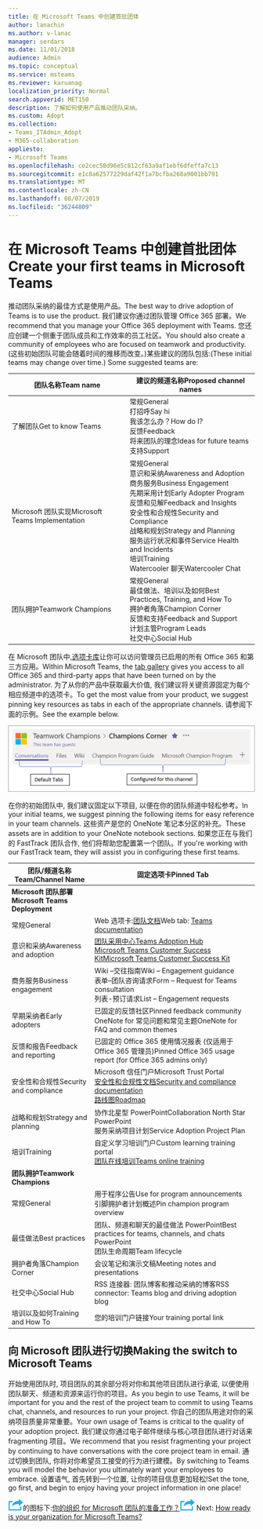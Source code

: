 ```yaml
---
title: 在 Microsoft Teams 中创建首批团体
author: lanachin
ms.author: v-lanac
manager: serdars
ms.date: 11/01/2018
audience: Admin
ms.topic: conceptual
ms.service: msteams
ms.reviewer: karuanag
localization_priority: Normal
search.appverid: MET150
description: 了解如何使用产品推动团队采纳。
ms.custom: Adopt
ms.collection:
- Teams_ITAdmin_Adopt
- M365-collaboration
appliesto:
- Microsoft Teams
ms.openlocfilehash: ce2cec58d96e5c812cf63a9af1ebf6dfeffa7c13
ms.sourcegitcommit: e1c8a62577229daf42f1a7bcfba268a9001bb791
ms.translationtype: MT
ms.contentlocale: zh-CN
ms.lasthandoff: 08/07/2019
ms.locfileid: "36244809"
---
```

# <a name="create-your-first-teams-in-microsoft-teams"></a><span data-ttu-id="65257-103">在 Microsoft Teams 中创建首批团体</span><span class="sxs-lookup"><span data-stu-id="65257-103">Create your first teams in Microsoft Teams</span></span>

<span data-ttu-id="65257-104">推动团队采纳的最佳方式是使用产品。</span><span class="sxs-lookup"><span data-stu-id="65257-104">The best way to drive adoption of Teams is to use the product.</span></span> <span data-ttu-id="65257-105">我们建议你通过团队管理 Office 365 部署。</span><span class="sxs-lookup"><span data-stu-id="65257-105">We recommend that you manage your Office 365 deployment with Teams.</span></span> <span data-ttu-id="65257-106">您还应创建一个侧重于团队成员和工作效率的员工社区。</span><span class="sxs-lookup"><span data-stu-id="65257-106">You should also create a community of employees who are focused on teamwork and productivity.</span></span> <span data-ttu-id="65257-107">(这些初始团队可能会随着时间的推移而改变。)某些建议的团队包括:</span><span class="sxs-lookup"><span data-stu-id="65257-107">(These initial teams may change over time.) Some suggested teams are:</span></span>

| <span data-ttu-id="65257-108">团队名称</span><span class="sxs-lookup"><span data-stu-id="65257-108">Team name</span></span> | <span data-ttu-id="65257-109">建议的频道名称</span><span class="sxs-lookup"><span data-stu-id="65257-109">Proposed channel names</span></span> |
| --------- | ---------------------- |
| <span data-ttu-id="65257-110">了解团队</span><span class="sxs-lookup"><span data-stu-id="65257-110">Get to know Teams</span></span> | <span data-ttu-id="65257-111">常规</span><span class="sxs-lookup"><span data-stu-id="65257-111">General</span></span></br> <span data-ttu-id="65257-112">打招呼</span><span class="sxs-lookup"><span data-stu-id="65257-112">Say hi</span></span></br> <span data-ttu-id="65257-113">我该怎么办？</span><span class="sxs-lookup"><span data-stu-id="65257-113">How do I?</span></span></br><span data-ttu-id="65257-114">反馈</span><span class="sxs-lookup"><span data-stu-id="65257-114">Feedback</span></span> </br> <span data-ttu-id="65257-115">将来团队的理念</span><span class="sxs-lookup"><span data-stu-id="65257-115">Ideas for future teams</span></span> </br> <span data-ttu-id="65257-116">支持</span><span class="sxs-lookup"><span data-stu-id="65257-116">Support</span></span> |
| <span data-ttu-id="65257-117">Microsoft 团队实现</span><span class="sxs-lookup"><span data-stu-id="65257-117">Microsoft Teams Implementation</span></span> | <span data-ttu-id="65257-118">常规</span><span class="sxs-lookup"><span data-stu-id="65257-118">General</span></span> <br/> <span data-ttu-id="65257-119">意识和采纳</span><span class="sxs-lookup"><span data-stu-id="65257-119">Awareness and Adoption</span></span> <br/> <span data-ttu-id="65257-120">商务服务</span><span class="sxs-lookup"><span data-stu-id="65257-120">Business Engagement</span></span> <br/> <span data-ttu-id="65257-121">先期采用计划</span><span class="sxs-lookup"><span data-stu-id="65257-121">Early Adopter Program</span></span> <br/> <span data-ttu-id="65257-122">反馈和见解</span><span class="sxs-lookup"><span data-stu-id="65257-122">Feedback and Insights</span></span> <br/> <span data-ttu-id="65257-123">安全性和合规性</span><span class="sxs-lookup"><span data-stu-id="65257-123">Security and Compliance</span></span> <br/> <span data-ttu-id="65257-124">战略和规划</span><span class="sxs-lookup"><span data-stu-id="65257-124">Strategy and Planning</span></span> <br/> <span data-ttu-id="65257-125">服务运行状况和事件</span><span class="sxs-lookup"><span data-stu-id="65257-125">Service Health and Incidents</span></span> <br/> <span data-ttu-id="65257-126">培训</span><span class="sxs-lookup"><span data-stu-id="65257-126">Training</span></span> <br/> <span data-ttu-id="65257-127">Watercooler 聊天</span><span class="sxs-lookup"><span data-stu-id="65257-127">Watercooler Chat</span></span> |
| <span data-ttu-id="65257-128">团队拥护</span><span class="sxs-lookup"><span data-stu-id="65257-128">Teamwork Champions</span></span> | <span data-ttu-id="65257-129">常规</span><span class="sxs-lookup"><span data-stu-id="65257-129">General</span></span> <br/> <span data-ttu-id="65257-130">最佳做法、培训以及如何</span><span class="sxs-lookup"><span data-stu-id="65257-130">Best Practices, Training, and How To</span></span> <br/> <span data-ttu-id="65257-131">拥护者角落</span><span class="sxs-lookup"><span data-stu-id="65257-131">Champion Corner</span></span> <br/> <span data-ttu-id="65257-132">反馈和支持</span><span class="sxs-lookup"><span data-stu-id="65257-132">Feedback and Support</span></span> <br/> <span data-ttu-id="65257-133">计划主管</span><span class="sxs-lookup"><span data-stu-id="65257-133">Program Leads</span></span> <br/> <span data-ttu-id="65257-134">社交中心</span><span class="sxs-lookup"><span data-stu-id="65257-134">Social Hub</span></span> |

<span data-ttu-id="65257-135">在 Microsoft 团队中,[选项卡库](https://docs.microsoft.com/en-us/microsoftteams/platform/concepts/tabs/tabs-overview)让你可以访问管理员已启用的所有 Office 365 和第三方应用。</span><span class="sxs-lookup"><span data-stu-id="65257-135">Within Microsoft Teams, the [tab gallery](https://docs.microsoft.com/en-us/microsoftteams/platform/concepts/tabs/tabs-overview) gives you access to all Office 365 and third-party apps that have been turned on by the administrator.</span></span> <span data-ttu-id="65257-136">为了从你的产品中获取最大价值, 我们建议将关键资源固定为每个相应频道中的选项卡。</span><span class="sxs-lookup"><span data-stu-id="65257-136">To get the most value from your product, we suggest pinning key resources as tabs in each of the appropriate channels.</span></span> <span data-ttu-id="65257-137">请参阅下面的示例。</span><span class="sxs-lookup"><span data-stu-id="65257-137">See the example below.</span></span>

![显示默认选项卡和自定义选项卡的屏幕截图](media/teams-adoption-tab-example.png)

<span data-ttu-id="65257-139">在你的初始团队中, 我们建议固定以下项目, 以便在你的团队频道中轻松参考。</span><span class="sxs-lookup"><span data-stu-id="65257-139">In your initial teams, we suggest pinning the following items for easy reference in your team channels.</span></span> <span data-ttu-id="65257-140">这些资产是您的 OneNote 笔记本分区的补充。</span><span class="sxs-lookup"><span data-stu-id="65257-140">These assets are in addition to your OneNote notebook sections.</span></span> <span data-ttu-id="65257-141">如果您正在与我们的 FastTrack 团队合作, 他们将帮助您配置第一个团队。</span><span class="sxs-lookup"><span data-stu-id="65257-141">If you're working with our FastTrack team, they will assist you in configuring these first teams.</span></span> 

|<span data-ttu-id="65257-142">团队/频道名称</span><span class="sxs-lookup"><span data-stu-id="65257-142">Team/Channel Name</span></span> | <span data-ttu-id="65257-143">固定选项卡</span><span class="sxs-lookup"><span data-stu-id="65257-143">Pinned Tab</span></span> |
|----------------- | ---------- |
| <span data-ttu-id="65257-144">**Microsoft 团队部署**</span><span class="sxs-lookup"><span data-stu-id="65257-144">**Microsoft Teams Deployment**</span></span> ||
| <span data-ttu-id="65257-145">常规</span><span class="sxs-lookup"><span data-stu-id="65257-145">General</span></span> | <span data-ttu-id="65257-146">Web 选项卡:[团队文档](https://aka.ms/SuccessWithTeams)</span><span class="sxs-lookup"><span data-stu-id="65257-146">Web tab: [Teams documentation](https://aka.ms/SuccessWithTeams)</span></span> |
| <span data-ttu-id="65257-147">意识和采纳</span><span class="sxs-lookup"><span data-stu-id="65257-147">Awareness and adoption</span></span> | [<span data-ttu-id="65257-148">团队采用中心</span><span class="sxs-lookup"><span data-stu-id="65257-148">Teams Adoption Hub</span></span>](https://aka.ms/DriveTeamsAdoption)<br/>[<span data-ttu-id="65257-149">Microsoft Teams Customer Success Kit</span><span class="sxs-lookup"><span data-stu-id="65257-149">Microsoft Teams Customer Success Kit</span></span>](https://download.microsoft.com/download/A/E/9/AE984CD4-CF4B-41E7-9ABD-6735E3F01897/MicrosoftTeamsCustomerSuccessKit.zip)|
| <span data-ttu-id="65257-150">商务服务</span><span class="sxs-lookup"><span data-stu-id="65257-150">Business engagement</span></span> | <span data-ttu-id="65257-151">Wiki –交往指南</span><span class="sxs-lookup"><span data-stu-id="65257-151">Wiki – Engagement guidance</span></span><br/><span data-ttu-id="65257-152">表单–团队咨询请求</span><span class="sxs-lookup"><span data-stu-id="65257-152">Form – Request for Teams consultation</span></span><br/><span data-ttu-id="65257-153">列表-预订请求</span><span class="sxs-lookup"><span data-stu-id="65257-153">List – Engagement requests</span></span> |
|<span data-ttu-id="65257-154">早期采纳者</span><span class="sxs-lookup"><span data-stu-id="65257-154">Early adopters</span></span> | <span data-ttu-id="65257-155">已固定的反馈社区</span><span class="sxs-lookup"><span data-stu-id="65257-155">Pinned feedback community</span></span> <br/> <span data-ttu-id="65257-156">OneNote for 常见问题和常见主题</span><span class="sxs-lookup"><span data-stu-id="65257-156">OneNote for FAQ and common themes</span></span> |
| <span data-ttu-id="65257-157">反馈和报告</span><span class="sxs-lookup"><span data-stu-id="65257-157">Feedback and reporting</span></span> | <span data-ttu-id="65257-158">已固定的 Office 365 使用情况报表 (仅适用于 Office 365 管理员)</span><span class="sxs-lookup"><span data-stu-id="65257-158">Pinned Office 365 usage report (for Office 365 admins only)</span></span> |
| <span data-ttu-id="65257-159">安全性和合规性</span><span class="sxs-lookup"><span data-stu-id="65257-159">Security and compliance</span></span> | <span data-ttu-id="65257-160">Microsoft 信任门户</span><span class="sxs-lookup"><span data-stu-id="65257-160">Microsoft Trust Portal</span></span> <br/> [<span data-ttu-id="65257-161">安全性和合规性文档</span><span class="sxs-lookup"><span data-stu-id="65257-161">Security and compliance documentation</span></span>](https://docs.microsoft.com/en-us/office365/securitycompliance/index)<br/> [<span data-ttu-id="65257-162">路线图</span><span class="sxs-lookup"><span data-stu-id="65257-162">Roadmap</span></span>](https://docs.microsoft.com/office365/securitycompliance/security-roadmap) |
| <span data-ttu-id="65257-163">战略和规划</span><span class="sxs-lookup"><span data-stu-id="65257-163">Strategy and planning</span></span> | <span data-ttu-id="65257-164">协作北星型 PowerPoint</span><span class="sxs-lookup"><span data-stu-id="65257-164">Collaboration North Star PowerPoint</span></span> <br/> <span data-ttu-id="65257-165">服务采纳项目计划</span><span class="sxs-lookup"><span data-stu-id="65257-165">Service Adoption Project Plan</span></span> |
| <span data-ttu-id="65257-166">培训</span><span class="sxs-lookup"><span data-stu-id="65257-166">Training</span></span> | <span data-ttu-id="65257-167">自定义学习培训门户</span><span class="sxs-lookup"><span data-stu-id="65257-167">Custom learning training portal</span></span> <br/> [<span data-ttu-id="65257-168">团队在线培训</span><span class="sxs-lookup"><span data-stu-id="65257-168">Teams online training</span></span>](https://aka.ms/TeamsTraining) |
| <span data-ttu-id="65257-169">**团队拥护**</span><span class="sxs-lookup"><span data-stu-id="65257-169">**Teamwork Champions**</span></span>|  |
| <span data-ttu-id="65257-170">常规</span><span class="sxs-lookup"><span data-stu-id="65257-170">General</span></span> | <span data-ttu-id="65257-171">用于程序公告</span><span class="sxs-lookup"><span data-stu-id="65257-171">Use for program announcements</span></span> <br/> <span data-ttu-id="65257-172">引脚拥护者计划概述</span><span class="sxs-lookup"><span data-stu-id="65257-172">Pin champion program overview</span></span> |
| <span data-ttu-id="65257-173">最佳做法</span><span class="sxs-lookup"><span data-stu-id="65257-173">Best practices</span></span> | <span data-ttu-id="65257-174">团队、频道和聊天的最佳做法 PowerPoint</span><span class="sxs-lookup"><span data-stu-id="65257-174">Best practices for teams, channels, and chats PowerPoint</span></span> <br/> <span data-ttu-id="65257-175">团队生命周期</span><span class="sxs-lookup"><span data-stu-id="65257-175">Team lifecycle</span></span> |
| <span data-ttu-id="65257-176">拥护者角落</span><span class="sxs-lookup"><span data-stu-id="65257-176">Champion Corner</span></span> | <span data-ttu-id="65257-177">会议笔记和演示文稿</span><span class="sxs-lookup"><span data-stu-id="65257-177">Meeting notes and presentations</span></span> |
| <span data-ttu-id="65257-178">社交中心</span><span class="sxs-lookup"><span data-stu-id="65257-178">Social Hub</span></span> | <span data-ttu-id="65257-179">RSS 连接器: 团队博客和推动采纳的博客</span><span class="sxs-lookup"><span data-stu-id="65257-179">RSS connector: Teams blog and driving adoption blog</span></span> |
| <span data-ttu-id="65257-180">培训以及如何</span><span class="sxs-lookup"><span data-stu-id="65257-180">Training and How To</span></span> | <span data-ttu-id="65257-181">您的培训门户链接</span><span class="sxs-lookup"><span data-stu-id="65257-181">Your training portal link</span></span> |

## <a name="making-the-switch-to-microsoft-teams"></a><span data-ttu-id="65257-182">向 Microsoft 团队进行切换</span><span class="sxs-lookup"><span data-stu-id="65257-182">Making the switch to Microsoft Teams</span></span>

<span data-ttu-id="65257-183">开始使用团队时, 项目团队的其余部分将对你和其他项目团队进行承诺, 以便使用团队聊天、频道和资源来运行你的项目。</span><span class="sxs-lookup"><span data-stu-id="65257-183">As you begin to use Teams, it will be important for you and the rest of the project team to commit to using Teams chat, channels, and resources to run your project.</span></span> <span data-ttu-id="65257-184">你自己的团队用途对你的采纳项目质量非常重要。</span><span class="sxs-lookup"><span data-stu-id="65257-184">Your own usage of Teams is critical to the quality of your adoption project.</span></span> <span data-ttu-id="65257-185">我们建议你通过电子邮件继续与核心项目团队进行对话来 fragmenting 项目。</span><span class="sxs-lookup"><span data-stu-id="65257-185">We recommend that you resist fragmenting your project by continuing to have conversations with the core project team in email.</span></span> <span data-ttu-id="65257-186">通过切换到团队, 你将对你希望员工接受的行为进行建模。</span><span class="sxs-lookup"><span data-stu-id="65257-186">By switching to Teams you will model the behavior you ultimately want your employees to embrace.</span></span> <span data-ttu-id="65257-187">设置语气, 首先转到一个位置, 让你的项目信息更加轻松!</span><span class="sxs-lookup"><span data-stu-id="65257-187">Set the tone, go first, and begin to enjoy having your project information in one place!</span></span>  

<span data-ttu-id="65257-188">![描述下一步骤](media/teams-adoption-next-icon.png)的图标下:[你的组织 for Microsoft 团队的准备工作？](teams-adoption-assess-readiness.md)</span><span class="sxs-lookup"><span data-stu-id="65257-188">![An icon depicting the next step](media/teams-adoption-next-icon.png) Next: [How ready is your organization for Microsoft Teams?](teams-adoption-assess-readiness.md)</span></span>
